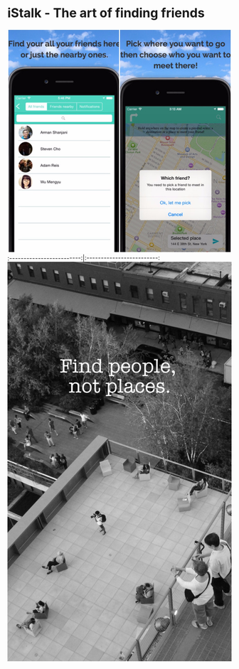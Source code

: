 # iStalk - The art of finding friends

![Alt text](https://github.com/PhaelIshall/iStalk---The-art-of-finding-friends/blob/master/istalk.jpg)  
:-------------------------:|:-------------------------:
![Alt text](https://github.com/PhaelIshall/iStalk---The-art-of-finding-friends/blob/master/stalk.jpg)
